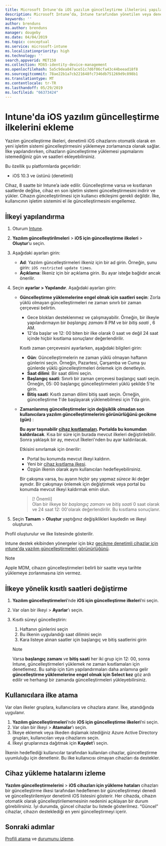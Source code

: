 ```yaml
---
title: Microsoft Intune'da iOS yazılım güncelleştirme ilkelerini yapılandırma - Azure | Microsoft Docs
description: Microsoft Intune’da, Intune tarafından yönetilen veya denetlenen iOS cihazlarında otomatik olarak yüklü yazılımların güncelleştirmelerini kısıtlamak için bir yapılandırma ilkesi oluşturun veya ekleyin. Güncelleştirmelerin yükleneceği tarihi ve saati seçebilirsiniz. Bu ilkeyi gruplara, kullanıcılara veya cihazlara da atayarak yükleme hatalarını denetleyebilirsiniz.
keywords: ''
author: brenduns
ms.author: brenduns
manager: dougeby
ms.date: 04/04/2019
ms.topic: conceptual
ms.service: microsoft-intune
ms.localizationpriority: high
ms.technology: ''
search.appverid: MET150
ms.collection: M365-identity-device-management
ms.openlocfilehash: 5a5c9dea847ace51c7d6f06cfa43c44beead18f8
ms.sourcegitcommit: 78ae22b1a7cb221648fc7346db751269d9c898b1
ms.translationtype: MT
ms.contentlocale: tr-TR
ms.lasthandoff: 05/29/2019
ms.locfileid: "66373424"
---
```

# <a name="add-ios-software-update-policies-in-intune"></a>Intune'da iOS yazılım güncelleştirme ilkelerini ekleme

Yazılım güncelleştirme ilkeleri, denetimli iOS cihazlarını otomatik olarak en yeni işletim sistemi güncelleştirmesini yüklemeye zorlamanıza olanak sağlar. İlke yapılandırırken, cihazların güncelleştirme yüklemesi yapmalarını istemediğiniz gün ve saatleri ekleyebilirsiniz. 

Bu özellik şu platformlarda geçerlidir:

- iOS 10.3 ve üstünü (denetimli)

Cihaz, 8 saatte bir Intune’a iade edilir. Güncelleştirme varsa ve kısıtlanan saatlerde değilse, cihaz en son işletim sistemi güncelleştirmesini indirir ve yükler. Cihazın güncelleştirilmesi için kullanıcı etkileşimi gerekli değildir. İlke, kullanıcının işletim sistemini el ile güncelleştirmesini engellemez.

## <a name="configure-the-policy"></a>İlkeyi yapılandırma

1. Oturum [Intune](https://go.microsoft.com/fwlink/?linkid=2090973).
2. **Yazılım güncelleştirilmeleri** > **iOS için güncelleştirme ilkeleri** > **Oluştur**’u seçin.
3. Aşağıdaki ayarları girin:

    - **Ad**: Yazılım güncelleştirmeleri ilkeniz için bir ad girin. Örneğin, şunu girin: `iOS restricted update times`.
    - **Açıklama**: İlkeniz için bir açıklama girin. Bu ayar isteğe bağlıdır ancak önerilir.

4. Seçin **ayarlar > Yapılandır**. Aşağıdaki ayarları girin:

    - **Güncelleştirme yüklemelerine engel olmak için saatleri seçin**: Zorla yüklü olmayan güncelleştirmeleri ne zaman sınırlı bir zaman çerçevesi belirtin. 
      - Gece blokları desteklenmez ve çalışmayabilir. Örneğin, bir ilkeyle yapılandırmayın bir *başlangıç zamanı* 8 PM ve bir *bitiş saati* , 6 AM.
      - 12'da başlar ve 12: 00 biten bir ilke olarak 0 saat ve değil 24 saat içinde hiçbir kısıtlama sonuçlanır değerlendirilir.

      Kısıtlı zaman çerçevesini ayarlarken, aşağıdaki bilgileri girin:

      - **Gün**: Güncelleştirmelerin ne zaman yüklü olmayan haftanın günlerini seçin. Örneğin, Pazartesi, Çarşamba ve Cuma şu günlerde yüklü güncelleştirmeleri önlemek için denetleyin.
      - **Saat dilimi**: Bir saat dilimi seçin.
      - **Başlangıç saati**: Sınırlı bir zaman çerçevesi başlangıç saati seçin. Örneğin, 05: 00 başlangıç güncelleştirmeleri yüklü şekilde 5'te girin.
      - **Bitiş saati**: Kısıtlı zaman dilimi bitiş saati seçin. Örneğin, güncelleştirme 1'de başlayarak yüklenebilmesi için 1'da girin.

    - **Zamanlanmış güncelleştirmeler için değişiklik olmadan son kullanıcılara yazılım güncelleştirmelerini görünürlüğünü gecikme (gün)** : 

      **Bu ayar taşınabilir [cihaz kısıtlamaları](device-restrictions-ios.md#general). Portalda bu konumdan kaldırılacak**. Kısa bir süre için burada mevcut ilkeleri değiştirilebilir. Sonra yaklaşık bir ay, mevcut İlkeleri'nden bu ayar kaldırılacak.

      Etkisini sınırlamak için önerilir:
        - Portal bu konumda mevcut ilkeyi kaldırın.
        - Yeni bir [cihaz kısıtlama ilkesi](device-restrictions-ios.md#general).
        - Özgün ilkenin olarak aynı kullanıcıları hedefleyebilirsiniz.

      Bir çakışma varsa, bu ayarın hiçbir şey yapmaz *sürece* iki değer aynıdır. Bir çakışmayı önlemek için değiştirmek veya portal bu konumda mevcut ilkeyi kaldırmak emin olun.
      > [! Önemli]  
      > Olan bir ilkeye bir *başlangıç zamanı* ve *bitiş saati* 0 saat olarak ve 24 saat 12: 00'olarak değerlendirilir. Bu kısıtlama sonuçlanır.  

5. Seçin **Tamam** > **Oluştur** yaptığınız değişiklikleri kaydedin ve ilkeyi oluşturun.

Profil oluşturulur ve ilke listesinde gösterilir.

Intune destek ekibinden yönergeler için bkz [gecikme denetimli cihazlar için ıntune'da yazılım güncelleştirmeleri görünürlüğünü](https://techcommunity.microsoft.com/t5/Intune-Customer-Success/Delaying-visibility-of-software-updates-in-Intune-for-supervised/ba-p/345753).

> [!NOTE]
> Apple MDM, cihazın güncelleştirmeleri belirli bir saatte veya tarihte yüklemeye zorlanmasına izin vermez.

## <a name="change-the-restricted-times-for-the-policy"></a>İlkeye yönelik kısıtlı saatleri değiştirme

1. **Yazılım güncelleştirmeleri**’nde **iOS için güncelleştirme ilkeleri**’ni seçin.
2. Var olan bir ilkeyi > **Ayarlar**’ı seçin.
3. Kısıtlı süreyi güncelleştirin:

    1. Haftanın günlerini seçin
    2. Bu ilkenin uygulandığı saat dilimini seçin
    3. Kara listeye alınan saatler için başlangıç ve bitiş saatlerini girin

    > [!NOTE]
    > Varsa **başlangıç zamanı** ve **bitiş saati** her iki grup için 12: 00, sonra Intune, güncelleştirmeleri yüklemek ne zaman kısıtlamaları için denetlemez. Bu sahip için tüm yapılandırmaları daha anlamına gelir **güncelleştirme yüklemelerine engel olmak için Select kez** göz ardı edilir ve herhangi bir zamanda güncelleştirmeleri yükleyebilirsiniz.  

## <a name="assign-the-policy-to-users"></a>Kullanıcılara ilke atama

Var olan ilkeler gruplara, kullanıcılara ve cihazlara atanır. İlke, atandığında uygulanır.

1. **Yazılım güncelleştirmeleri**’nde **iOS için güncelleştirme ilkeleri**’ni seçin.
2. Var olan bir ilkeyi > **Atamalar**’ı seçin. 
3. İlkeye eklemek veya ilkeden dışlamak istediğiniz Azure Active Directory grupları, kullanıcıları veya cihazlarını seçin.
4. İlkeyi gruplarınıza dağıtmak için **Kaydet**’i seçin.

İlkenin hedeflediği kullanıcılar tarafından kullanılan cihazlar, güncelleştirme uyumluluğu için denetlenir. Bu ilke kullanıcısı olmayan cihazları da destekler.

## <a name="monitor-device-installation-failures"></a>Cihaz yükleme hatalarını izleme
<!-- 1352223 -->
**Yazılım güncelleştirmelerini** > **iOS cihazları için yükleme hataları** cihazları bir güncelleştirme ilkesi tarafından hedeflenen bir güncelleştirmeyi denedi ve güncelleştirilemiyor denetimli iOS listesini gösterir. Her cihazda, cihazın otomatik olarak güncelleştirilememesinin nedenini açıklayan bir durum görebilirsiniz. İyi durumda, güncel cihazlar bu listede gösterilmez. “Güncel” cihazlar, cihazın desteklediği en yeni güncelleştirmeyi içerir.

## <a name="next-steps"></a>Sonraki adımlar

[Profili atama](device-profile-assign.md) ve [durumunu izleme](device-profile-monitor.md).
